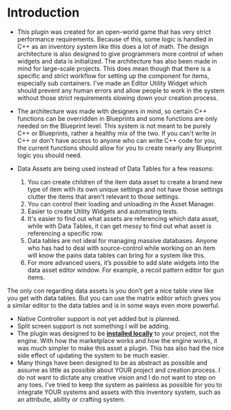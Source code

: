 # Introduction

- This plugin was created for an open-world game that has very strict performance requirements. Because of this, some logic is handled in C++ as an inventory system like this does a lot of math. The design architecture is also designed to give programmers more control of when widgets and data is initialized. The architecture has also been made in mind for large-scale projects.
This does mean though that there is a specific and strict workflow for setting up the component for items, especially sub containers. I've made an Editor Utility Widget which should prevent any human errors and allow people to work in the system without those strict requirements slowing down your creation process.

- The architecture was made with designers in mind, so certain C++ functions can be overridden in Blueprints and some functions are only needed on the Blueprint level. This system is not meant to be purely C++ or Blueprints, rather a healthy mix of the two.
If you can't write in C++ or don't have access to anyone who can write C++ code for you, the current functions should allow for you to create nearly any Blueprint logic you should need.

- Data Assets are being used instead of Data Tables for a few reasons:
    1. You can create children of the item data asset to create a brand new type of item with its own unique settings and not have those settings clutter the items that aren't relevant to those settings.
	2. You can control their loading and unloading in the Asset Manager.
	3. Easier to create Utility Widgets and automating tests.
	4. It's easier to find out what assets are referencing which data asset, while with Data Tables, it can get messy to find out what asset is referencing a specific row.
    5. Data tables are not ideal for managing massive databases. Anyone who has had to deal with source-control while working on an item will know the pains data tables can bring for a system like this.
    6. For more advanced users, it’s possible to add slate widgets into the data asset editor window. For example, a recoil pattern editor for gun items.

The only con regarding data assets is you don’t get a nice table view like you get with data tables. But you can use the matrix editor which gives you a similar editor to the data tables and is in some ways even more powerful.


- Native Controller support is not yet added but is planned.
- Split screen support is not something I will be adding.
- The plugin was designed to be [**installed locally**](https://inventoryframework.github.io/introduction/firststeps/installingtheplugin/) to your project, not the engine. With how the marketplace works and how the engine works, it was much simpler to make this asset a plugin. This has also had the nice side effect of updating the system to be much easier.
- Many things have been designed to be as abstract as possible and assume as little as possible about YOUR project and creation process. I do not want to dictate any creative vision and I do not want to step on any toes. I’ve tried to keep the system as painless as possible for you to integrate YOUR systems and assets with this inventory system, such as an attribute, ability or crafting system.
